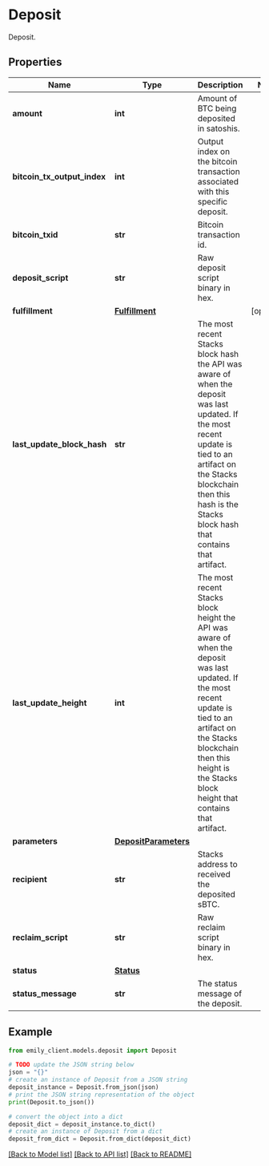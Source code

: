 # Deposit

Deposit.

## Properties

Name | Type | Description | Notes
------------ | ------------- | ------------- | -------------
**amount** | **int** | Amount of BTC being deposited in satoshis. | 
**bitcoin_tx_output_index** | **int** | Output index on the bitcoin transaction associated with this specific deposit. | 
**bitcoin_txid** | **str** | Bitcoin transaction id. | 
**deposit_script** | **str** | Raw deposit script binary in hex. | 
**fulfillment** | [**Fulfillment**](Fulfillment.md) |  | [optional] 
**last_update_block_hash** | **str** | The most recent Stacks block hash the API was aware of when the deposit was last updated. If the most recent update is tied to an artifact on the Stacks blockchain then this hash is the Stacks block hash that contains that artifact. | 
**last_update_height** | **int** | The most recent Stacks block height the API was aware of when the deposit was last updated. If the most recent update is tied to an artifact on the Stacks blockchain then this height is the Stacks block height that contains that artifact. | 
**parameters** | [**DepositParameters**](DepositParameters.md) |  | 
**recipient** | **str** | Stacks address to received the deposited sBTC. | 
**reclaim_script** | **str** | Raw reclaim script binary in hex. | 
**status** | [**Status**](Status.md) |  | 
**status_message** | **str** | The status message of the deposit. | 

## Example

```python
from emily_client.models.deposit import Deposit

# TODO update the JSON string below
json = "{}"
# create an instance of Deposit from a JSON string
deposit_instance = Deposit.from_json(json)
# print the JSON string representation of the object
print(Deposit.to_json())

# convert the object into a dict
deposit_dict = deposit_instance.to_dict()
# create an instance of Deposit from a dict
deposit_from_dict = Deposit.from_dict(deposit_dict)
```
[[Back to Model list]](../README.md#documentation-for-models) [[Back to API list]](../README.md#documentation-for-api-endpoints) [[Back to README]](../README.md)


